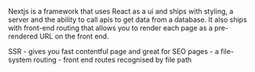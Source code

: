 Nextjs is a framework that uses React as a ui and ships with styling, a server and the ability to call apis to get data from a database. It also ships with front-end routing that allows you to render each page as a pre-rendered URL on the front end.

SSR - gives you fast contentful page and great for SEO
pages - a file-system routing - front end routes recognised by file path